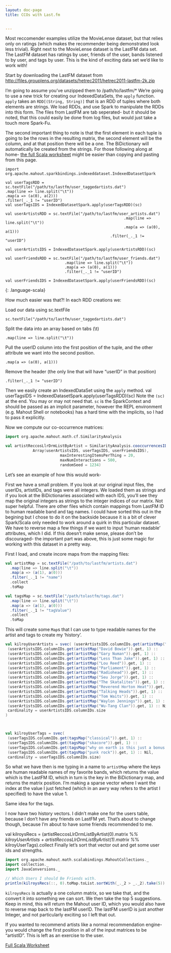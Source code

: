 ```yaml
---
layout: doc-page
title: CCOs with Last.fm

    
---
```


Most reccomender examples utilize the MovieLense dataset, but that relies only on ratings (which makes the recommender being demonstrated look less trivial).  Right next to the MovieLense dataset is the LastFM data set.  The LastFM dataset has ratings by user, friends of the user, bands listened to by user, and tags by user.  This is the kind of exciting data set we’d like to work with!

Start by downloading the LastFM dataset from 
http://files.grouplens.org/datasets/hetrec2011/hetrec2011-lastfm-2k.zip

I’m going to assume you’ve unzipped them to /path/to/lastfm/*
We’re going to use a new trick for creating our IndexedDataSets, the `apply` function.  `apply` takes an `RDD[(String, String)]` that is an RDD of tuples where both elements are strings. We load RDDs, and use Spark to manipulate the RDDs into this form.  The files from LastFM are tab seperated- but it should be noted, that this could easily be done from log files, but would just take a touch more Spark-Fu.  

The second important thing to note is that the first element in each tuple is going to be the rows in the resulting matrix, the second element will be the column, and at that position there will be a one.  The BiDictionary will automatically be created from the strings. 
For those following along at home- [the full Scala worksheet](cco-lastfm.scala) might be easier than copying and pasting 
from this page.

~~~
import org.apache.mahout.sparkbindings.indexeddataset.IndexedDatasetSpark

val userTagsRDD = sc.textFile("/path/to/lastfm/user_taggedartists.dat")
.map(line => line.split("\t"))
.map(a => (a(0), a(2)))
.filter(_._1 != "userID")
val userTagsIDS = IndexedDatasetSpark.apply(userTagsRDD)(sc)

val userArtistsRDD = sc.textFile("/path/to/lastfm/user_artists.dat")
													.map(line => line.split("\t"))
													.map(a => (a(0), a(1)))
										      .filter(_._1 != "userID")
										      
val userArtistsIDS = IndexedDatasetSpark.apply(userArtistsRDD)(sc)

val userFriendsRDD = sc.textFile("/path/to/lastfm/user_friends.dat")
                          .map(line => line.split("\t"))
                          .map(a => (a(0), a(1)))
                          .filter(_._1 != "userID")
                          
val userFriendsIDS = IndexedDatasetSpark.apply(userFriendsRDD)(sc)
~~~
{: .language-scala}

How much easier was that?! In each RDD creations we:

Load our data using sc.textFile
    
    sc.textFile("/path/to/lastfm/user_taggedartists.dat")

Split the data into an array based on tabs (\t)

    .map(line => line.split("\t"))

Pull the userID column into the first position of the tuple, and the other attribute we want into the second position.

    .map(a => (a(0), a(1)))

Remove the header (the only line that will have “userID” in that position)

    .filter(_._1 != "userID")

Then we easily create an IndexedDataSet using the `apply` method. 
val userTagsIDS = IndexedDatasetSpark.apply(userTagsRDD)(sc)
Note the `(sc)` at the end. You may or may not need that.  `sc` is the SparkContext and should be passed as an implicit parameter, however the REPL environment (e.g. Mahout Shell or notebooks) has a hard time with the implicits, so I had to pass it explicitly.  

Now we compute our co-occurrence matrices:
```scala
import org.apache.mahout.math.cf.SimilarityAnalysis

val artistReccosLlrDrmListByArtist = SimilarityAnalysis.cooccurrencesIDSs(
			Array(userArtistsIDS, userTagsIDS, userFriendsIDS), 
						maxInterestingItemsPerThing = 20,
						maxNumInteractions = 500, 
						randomSeed = 1234)
```


Let’s see an example of how this would work-

First we have a small problem. If you look at our original input files, the userIDs, artistIDs, and tags were all integers. We loaded them as strings and if you look at the BiDictionaries associated with each IDS, you’ll see they map the original integers as strings to the integer indices of our matrix. Not super helpful.  There are other files which contain mappings from LastFM ID to human readable band and tag names.  I could have sorted this out in the begining but I chose to do it on the backside because it is a bit of clever Spark/Scala only needed to work around a quirk in this particular dataset.  We have to reverse map a few things if we want to input ‘human readable’ attributes, which I did.  If this doesn’t make sense, please don’t be discouraged- the important part was above, this is just some magic for working with this dataset in a pretty way. 

First I load, and create incore maps from the mapping files:

```scala
val artistMap = sc.textFile("/path/to/lastfm/artists.dat")
  .map(line => line.split("\t"))
  .map(a => (a(1), a(0)))
  .filter(_._1 != "name")
  .collect
  .toMap

val tagsMap = sc.textFile("/path/tolastfm/tags.dat")
  .map(line => line.split("\t"))
  .map(a => (a(1), a(0)))
  .filter(_._1 != "tagValue")
  .collect
  .toMap

```

This will create some `Map`s that I can use to type readable names for the artist and tags to create my ‘history’.

```scala
val kilroyUserArtists = svec( (userArtistsIDS.columnIDs.get(artistMap("Beck")).get, 1) ::
 (userArtistsIDS.columnIDs.get(artistMap("David Bowie")).get, 1) ::
 (userArtistsIDS.columnIDs.get(artistMap("Gary Numan")).get, 1) ::
 (userArtistsIDS.columnIDs.get(artistMap("Less Than Jake")).get, 1) ::
 (userArtistsIDS.columnIDs.get(artistMap("Lou Reed")).get, 1) ::
 (userArtistsIDS.columnIDs.get(artistMap("Parliament")).get, 1) ::
 (userArtistsIDS.columnIDs.get(artistMap("Radiohead")).get, 1) ::
 (userArtistsIDS.columnIDs.get(artistMap("Seu Jorge")).get, 1) ::
 (userArtistsIDS.columnIDs.get(artistMap("The Skatalites")).get, 1) ::
 (userArtistsIDS.columnIDs.get(artistMap("Reverend Horton Heat")).get, 1) ::
 (userArtistsIDS.columnIDs.get(artistMap("Talking Heads")).get, 1) ::
 (userArtistsIDS.columnIDs.get(artistMap("Tom Waits")).get, 1) ::
 (userArtistsIDS.columnIDs.get(artistMap("Waylon Jennings")).get, 1) ::
 (userArtistsIDS.columnIDs.get(artistMap("Wu-Tang Clan")).get, 1) :: Nil, 
 cardinality = userArtistsIDS.columnIDs.size
)



val kilroyUserTags = svec(
 (userTagsIDS.columnIDs.get(tagsMap("classical")).get, 1) ::
 (userTagsIDS.columnIDs.get(tagsMap("skacore")).get, 1) ::
 (userTagsIDS.columnIDs.get(tagsMap("why on earth is this just a bonus track")).get, 1) ::
 (userTagsIDS.columnIDs.get(tagsMap("punk rock")).get, 1) :: Nil,
 cardinality = userTagsIDS.columnIDs.size)
```

So what we have then is me typing in a name to `artistMap` where the keys are human readable names of my favorite bands, which returns the value which is the LastFM ID, which in turn is the key in the BiDictionary map, and returns the matrix position.  I’m making a sparse vector where I want the index at the value I just fetched (which in an awry way refers to the artist I specified) to have the value 1.  

Same idea for the tags. 

I now have two history vectors.  I didn’t make one for the users table, because I don’t have any friends on LastFM yet. That’s about to change though, because I’m about to have some friends recommended to me. 

val kilroysRecs = (artistReccosLlrDrmListByArtist(0).matrix %*% kilroyUserArtists + artistReccosLlrDrmListByArtist(1).matrix %*% kilroyUserTags).collect
Finally let’s sort that vector out and get some user ids and strengths. 
```scala
import org.apache.mahout.math.scalabindings.MahoutCollections._
import collection._
import JavaConversions._

// Which Users I should Be Friends with.
println(kilroysRecs(::, 0).toMap.toList.sortWith(_._2 > _._2).take(5))

```

`kilroysRecs` is actually a one column matrix, so we take that, and the convert it into something we can sort. We then take the top 5 suggestions.  Keep in mind, this will return the Mahout user ID, which you would also have to reverse map back to the lastFM userID.  The lastFM userID is just another Integer, and not particularly exciting so I left that out. 

If you wanted to recommend artists like a normal recommendation engine- you would change the first position in all of the input matrices to be “artistID”. This is left as an exercise to the user. 

[Full Scala Worksheet](cco-lastfm.scala)
